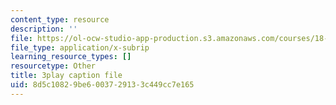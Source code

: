 ```yaml
---
content_type: resource
description: ''
file: https://ol-ocw-studio-app-production.s3.amazonaws.com/courses/18-01sc-single-variable-calculus-fall-2010/8d5c10829be6003729133c449cc7e165_W7sNkRpcydk.srt
file_type: application/x-subrip
learning_resource_types: []
resourcetype: Other
title: 3play caption file
uid: 8d5c1082-9be6-0037-2913-3c449cc7e165
---
```

